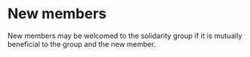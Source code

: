# New members

New members may be welcomed to the solidarity group if it is mutually beneficial to the group and the new member.	